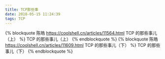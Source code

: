 ```yaml
---
title: TCP那些事
date: 2018-05-15 11:24:39
tags: TCP
---
```

{% blockquote 陈皓 https://coolshell.cn/articles/11564.html TCP 的那些事儿（上） %}
TCP 的那些事儿（上）
{% endblockquote %}
{% blockquote 陈皓 https://coolshell.cn/articles/11609.html TCP 的那些事儿（下） %}
TCP 的那些事儿（下）
{% endblockquote %}
